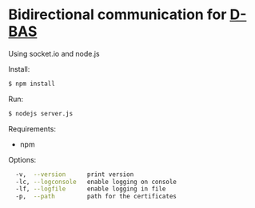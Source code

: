 # Bidirectional communication for [D-BAS](https://github.com/hhucn/dbas)

Using socket.io and node.js

Install:

```bash
$ npm install
```

Run:

```bash
$ nodejs server.js
```

Requirements:
* npm


Options:
```bash
  -v,  --version      print version
  -lc, --logconsole   enable logging on console
  -lf, --logfile      enable logging in file
  -p,  --path         path for the certificates
```
